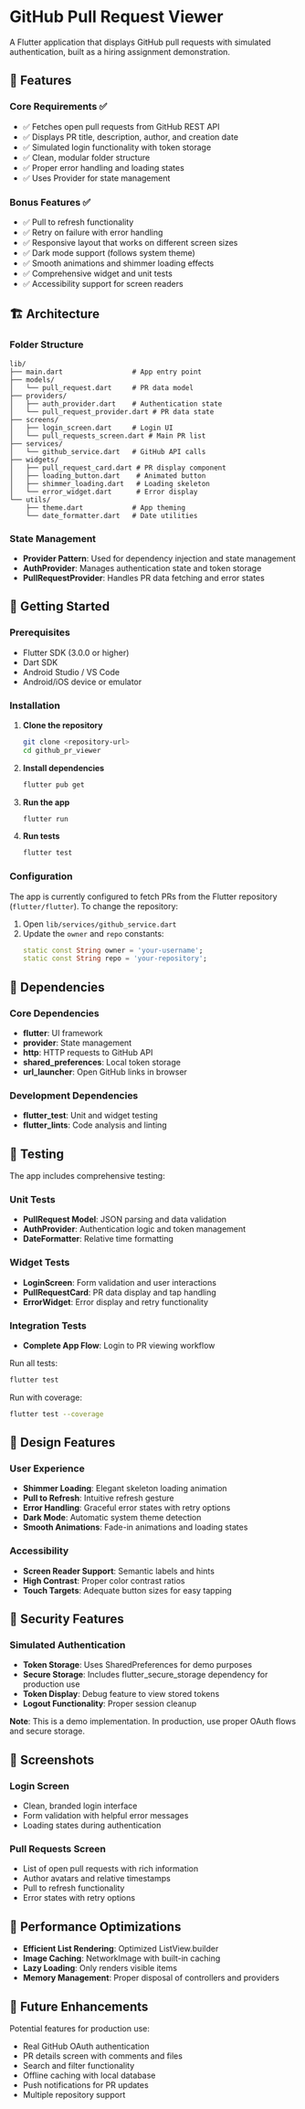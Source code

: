# GitHub Pull Request Viewer

A Flutter application that displays GitHub pull requests with simulated authentication, built as a hiring assignment demonstration.

## 🎯 Features

### Core Requirements ✅
- ✅ Fetches open pull requests from GitHub REST API
- ✅ Displays PR title, description, author, and creation date
- ✅ Simulated login functionality with token storage
- ✅ Clean, modular folder structure
- ✅ Proper error handling and loading states
- ✅ Uses Provider for state management

### Bonus Features ✅
- ✅ Pull to refresh functionality
- ✅ Retry on failure with error handling
- ✅ Responsive layout that works on different screen sizes
- ✅ Dark mode support (follows system theme)
- ✅ Smooth animations and shimmer loading effects
- ✅ Comprehensive widget and unit tests
- ✅ Accessibility support for screen readers

## 🏗️ Architecture

### Folder Structure
```
lib/
├── main.dart                 # App entry point
├── models/
│   └── pull_request.dart     # PR data model
├── providers/
│   ├── auth_provider.dart    # Authentication state
│   └── pull_request_provider.dart # PR data state
├── screens/
│   ├── login_screen.dart     # Login UI
│   └── pull_requests_screen.dart # Main PR list
├── services/
│   └── github_service.dart   # GitHub API calls
├── widgets/
│   ├── pull_request_card.dart # PR display component
│   ├── loading_button.dart    # Animated button
│   ├── shimmer_loading.dart   # Loading skeleton
│   └── error_widget.dart      # Error display
└── utils/
    ├── theme.dart            # App theming
    └── date_formatter.dart   # Date utilities
```

### State Management
- **Provider Pattern**: Used for dependency injection and state management
- **AuthProvider**: Manages authentication state and token storage
- **PullRequestProvider**: Handles PR data fetching and error states

## 🚀 Getting Started

### Prerequisites
- Flutter SDK (3.0.0 or higher)
- Dart SDK
- Android Studio / VS Code
- Android/iOS device or emulator

### Installation

1. **Clone the repository**
   ```bash
   git clone <repository-url>
   cd github_pr_viewer
   ```

2. **Install dependencies**
   ```bash
   flutter pub get
   ```

3. **Run the app**
   ```bash
   flutter run
   ```

4. **Run tests**
   ```bash
   flutter test
   ```

### Configuration

The app is currently configured to fetch PRs from the Flutter repository (`flutter/flutter`). To change the repository:

1. Open `lib/services/github_service.dart`
2. Update the `owner` and `repo` constants:
   ```dart
   static const String owner = 'your-username';
   static const String repo = 'your-repository';
   ```

## 🔧 Dependencies

### Core Dependencies
- **flutter**: UI framework
- **provider**: State management
- **http**: HTTP requests to GitHub API
- **shared_preferences**: Local token storage
- **url_launcher**: Open GitHub links in browser

### Development Dependencies
- **flutter_test**: Unit and widget testing
- **flutter_lints**: Code analysis and linting

## 🧪 Testing

The app includes comprehensive testing:

### Unit Tests
- **PullRequest Model**: JSON parsing and data validation
- **AuthProvider**: Authentication logic and token management
- **DateFormatter**: Relative time formatting

### Widget Tests
- **LoginScreen**: Form validation and user interactions
- **PullRequestCard**: PR data display and tap handling
- **ErrorWidget**: Error display and retry functionality

### Integration Tests
- **Complete App Flow**: Login to PR viewing workflow

Run all tests:
```bash
flutter test
```

Run with coverage:
```bash
flutter test --coverage
```

## 🎨 Design Features

### User Experience
- **Shimmer Loading**: Elegant skeleton loading animation
- **Pull to Refresh**: Intuitive refresh gesture
- **Error Handling**: Graceful error states with retry options
- **Dark Mode**: Automatic system theme detection
- **Smooth Animations**: Fade-in animations and loading states

### Accessibility
- **Screen Reader Support**: Semantic labels and hints
- **High Contrast**: Proper color contrast ratios
- **Touch Targets**: Adequate button sizes for easy tapping

## 🔐 Security Features

### Simulated Authentication
- **Token Storage**: Uses SharedPreferences for demo purposes
- **Secure Storage**: Includes flutter_secure_storage dependency for production use
- **Token Display**: Debug feature to view stored tokens
- **Logout Functionality**: Proper session cleanup

**Note**: This is a demo implementation. In production, use proper OAuth flows and secure storage.

## 📱 Screenshots

### Login Screen
- Clean, branded login interface
- Form validation with helpful error messages
- Loading states during authentication

### Pull Requests Screen
- List of open pull requests with rich information
- Author avatars and relative timestamps
- Pull to refresh functionality
- Error states with retry options

## 🚀 Performance Optimizations

- **Efficient List Rendering**: Optimized ListView.builder
- **Image Caching**: NetworkImage with built-in caching
- **Lazy Loading**: Only renders visible items
- **Memory Management**: Proper disposal of controllers and providers

## 🔄 Future Enhancements

Potential features for production use:
- Real GitHub OAuth authentication
- PR details screen with comments and files
- Search and filter functionality
- Offline caching with local database
- Push notifications for PR updates
- Multiple repository support
